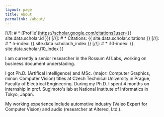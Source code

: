 ```yaml
---
layout: page
title: About
permalink: /about/
---
```


[//]: # * [Profile](https://scholar.google.com/citations?user={{ site.data.scholar.id }})
[//]: # * Citations: {{ site.data.scholar.citations }}
[//]: # * h-index: {{ site.data.scholar.h_index }}
[//]: # * i10-index: {{ site.data.scholar.i10_index }}

I am currently a senior researcher in the Rossum AI Labs, working on business document understading. 

I got Ph.D. (Artifical Intelligence) and MSc. (major: Computer Graphics, minor: Computer Vision) titles at Czech Technical University in Prague, Faculty of Electrical Engineering. During my Ph.D. I spent 4 months on internship in prof. Sugimoto's lab at National Institute of Informatics in Tokyo, Japan. 

My working experience include automotive industry (Valeo Expert for Computer Vision) and audio (researcher at Altered, Ltd.). 
